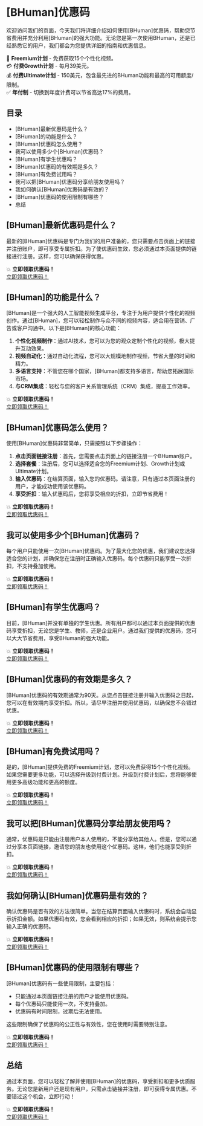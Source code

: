 # [BHuman]优惠码

欢迎访问我们的页面，今天我们将详细介绍如何使用[BHuman]优惠码，帮助您节省费用并充分利用[BHuman]的强大功能。无论您是第一次使用BHuman，还是已经熟悉它的用户，我们都会为您提供详细的指南和优惠信息。

🎁 **Freemium计划** - 免费获取15个个性化视频。  
💳 **付费Growth计划** - 每月39美元。  
💰 **付费Ultimate计划** - 150美元，包含最先进的BHuman功能和最高的可用额度/限制。  
✅ **年付制** - 切换到年度计费可以节省高达17%的费用。

## 目录

- [BHuman]最新优惠码是什么？
- [BHuman]的功能是什么？
- [BHuman]优惠码怎么使用？
- 我可以使用多少个[BHuman]优惠码？
- [BHuman]有学生优惠吗？
- [BHuman]优惠码的有效期是多久？
- [BHuman]有免费试用吗？
- 我可以把[BHuman]优惠码分享给朋友使用吗？
- 我如何确认[BHuman]优惠码是有效的？
- [BHuman]优惠码的使用限制有哪些？
- 总结

## [BHuman]最新优惠码是什么？

最新的[BHuman]优惠码是专门为我们的用户准备的，您只需要点击页面上的链接并注册账户，即可享受专属折扣。为了使优惠码生效，您必须通过本页面提供的链接进行注册。这样，您可以确保获得优惠。

💥 **立即领取优惠码！**  
[立即领取优惠码！](https://bit.ly/4loYzJw)

## [BHuman]的功能是什么？

[BHuman]是一个强大的人工智能视频生成平台，专注于为用户提供个性化的视频创作。通过[BHuman]，您可以轻松制作与众不同的视频内容，适合用在营销、广告或客户沟通中。以下是[BHuman]的核心功能：

1. **个性化视频制作**：通过AI技术，您可以为您的观众定制个性化的视频，极大提升互动效果。
2. **视频自动化**：通过自动化流程，您可以大规模地制作视频，节省大量的时间和精力。
3. **多语言支持**：不管您在哪个国家，[BHuman]都支持多语言，帮助您拓展国际市场。
4. **与CRM集成**：轻松与您的客户关系管理系统（CRM）集成，提高工作效率。

💥 **立即领取优惠码！**  
[立即领取优惠码！](https://bit.ly/4loYzJw)

## [BHuman]优惠码怎么使用？

使用[BHuman]优惠码非常简单，只需按照以下步骤操作：

1. **点击页面链接注册**：首先，您需要点击页面上的链接注册一个BHuman账户。
2. **选择套餐**：注册后，您可以选择适合您的Freemium计划、Growth计划或Ultimate计划。
3. **输入优惠码**：在结算页面，输入您的优惠码。请注意，只有通过本页面注册的用户，才能成功使用该优惠码。
4. **享受折扣**：输入优惠码后，您将享受相应的折扣，立即节省费用！

💥 **立即领取优惠码！**  
[立即领取优惠码！](https://bit.ly/4loYzJw)

## 我可以使用多少个[BHuman]优惠码？

每个用户只能使用一次[BHuman]优惠码。为了最大化您的优惠，我们建议您选择适合您的计划，并确保您在注册时正确输入优惠码。每个优惠码只能享受一次折扣，不支持叠加使用。

💥 **立即领取优惠码！**  
[立即领取优惠码！](https://bit.ly/4loYzJw)

## [BHuman]有学生优惠吗？

目前，[BHuman]并没有单独的学生优惠。所有用户都可以通过本页面提供的优惠码享受折扣，无论您是学生、教师，还是企业用户。通过我们提供的优惠码，您可以大大节省费用，享受BHuman的强大功能。

💥 **立即领取优惠码！**  
[立即领取优惠码！](https://bit.ly/4loYzJw)

## [BHuman]优惠码的有效期是多久？

[BHuman]优惠码的有效期通常为90天。从您点击链接注册并输入优惠码之日起，您可以在有效期内享受折扣。所以，请尽早注册并使用优惠码，以确保您不会错过优惠。

💥 **立即领取优惠码！**  
[立即领取优惠码！](https://bit.ly/4loYzJw)

## [BHuman]有免费试用吗？

是的，[BHuman]提供免费的Freemium计划，您可以免费获得15个个性化视频。如果您需要更多功能，可以选择升级到付费计划。升级到付费计划后，您将能够使用更多高级功能和更高的额度。

💥 **立即领取优惠码！**  
[立即领取优惠码！](https://bit.ly/4loYzJw)

## 我可以把[BHuman]优惠码分享给朋友使用吗？

通常，优惠码是只能由注册用户本人使用的，不能分享给其他人。但是，您可以通过分享本页面链接，邀请您的朋友也使用这个优惠码。这样，他们也能享受到折扣。

💥 **立即领取优惠码！**  
[立即领取优惠码！](https://bit.ly/4loYzJw)

## 我如何确认[BHuman]优惠码是有效的？

确认优惠码是否有效的方法很简单。当您在结算页面输入优惠码时，系统会自动显示折扣金额。如果优惠码有效，您会看到相应的折扣；如果无效，则系统会提示您输入正确的优惠码。

💥 **立即领取优惠码！**  
[立即领取优惠码！](https://bit.ly/4loYzJw)

## [BHuman]优惠码的使用限制有哪些？

[BHuman]优惠码有一些使用限制，主要包括：

- 只能通过本页面链接注册的用户才能使用优惠码。
- 每个优惠码只能使用一次，不支持叠加。
- 优惠码有时间限制，过期后无法使用。

这些限制确保了优惠码的公正性与有效性，您在使用时需要特别注意。

💥 **立即领取优惠码！**  
[立即领取优惠码！](https://bit.ly/4loYzJw)

## 总结

通过本页面，您可以轻松了解并使用[BHuman]的优惠码，享受折扣和更多优质服务。无论您是新用户还是现有用户，只需点击链接并注册，即可获得专属优惠。不要错过这个机会，立即行动！

💥 **立即领取优惠码！**  
[立即领取优惠码！](https://bit.ly/4loYzJw)


